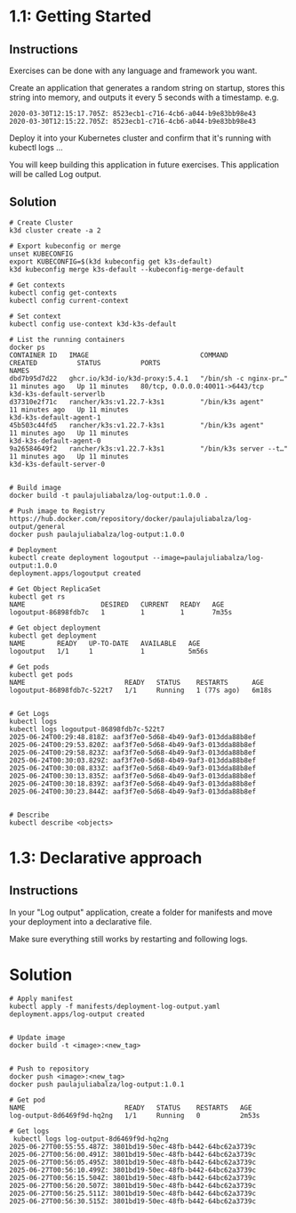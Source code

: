 # 1.1: Getting Started

## Instructions
Exercises can be done with any language and framework you want.

Create an application that generates a random string on startup, stores this string into memory, and outputs it every 5 seconds with a timestamp. e.g.

```
2020-03-30T12:15:17.705Z: 8523ecb1-c716-4cb6-a044-b9e83bb98e43
2020-03-30T12:15:22.705Z: 8523ecb1-c716-4cb6-a044-b9e83bb98e43
```

Deploy it into your Kubernetes cluster and confirm that it's running with kubectl logs ...

You will keep building this application in future exercises. This application will be called Log output.

## Solution

```
# Create Cluster
k3d cluster create -a 2

# Export kubeconfig or merge
unset KUBECONFIG
export KUBECONFIG=$(k3d kubeconfig get k3s-default)
k3d kubeconfig merge k3s-default --kubeconfig-merge-default

# Get contexts
kubectl config get-contexts
kubectl config current-context

# Set context
kubectl config use-context k3d-k3s-default

# List the running containers
docker ps
CONTAINER ID   IMAGE                            COMMAND                  CREATED          STATUS          PORTS                             NAMES
dbd7b95d7d22   ghcr.io/k3d-io/k3d-proxy:5.4.1   "/bin/sh -c nginx-pr…"   11 minutes ago   Up 11 minutes   80/tcp, 0.0.0.0:40011->6443/tcp   k3d-k3s-default-serverlb
d37310e2f71c   rancher/k3s:v1.22.7-k3s1         "/bin/k3s agent"         11 minutes ago   Up 11 minutes                                     k3d-k3s-default-agent-1
45b503c44fd5   rancher/k3s:v1.22.7-k3s1         "/bin/k3s agent"         11 minutes ago   Up 11 minutes                                     k3d-k3s-default-agent-0
9a26584649f2   rancher/k3s:v1.22.7-k3s1         "/bin/k3s server --t…"   11 minutes ago   Up 11 minutes                                     k3d-k3s-default-server-0


# Build image
docker build -t paulajuliabalza/log-output:1.0.0 .

# Push image to Registry https://hub.docker.com/repository/docker/paulajuliabalza/log-output/general 
docker push paulajuliabalza/log-output:1.0.0

# Deployment
kubectl create deployment logoutput --image=paulajuliabalza/log-output:1.0.0
deployment.apps/logoutput created

# Get Object ReplicaSet
kubectl get rs
NAME                   DESIRED   CURRENT   READY   AGE
logoutput-86898fdb7c   1         1         1       7m35s

# Get object deployment
kubectl get deployment
NAME        READY   UP-TO-DATE   AVAILABLE   AGE
logoutput   1/1     1            1           5m56s

# Get pods
kubectl get pods
NAME                         READY   STATUS    RESTARTS      AGE
logoutput-86898fdb7c-522t7   1/1     Running   1 (77s ago)   6m18s


# Get Logs
kubectl logs
kubectl logs logoutput-86898fdb7c-522t7
2025-06-24T00:29:48.818Z: aaf3f7e0-5d68-4b49-9af3-013dda88b8ef
2025-06-24T00:29:53.820Z: aaf3f7e0-5d68-4b49-9af3-013dda88b8ef
2025-06-24T00:29:58.823Z: aaf3f7e0-5d68-4b49-9af3-013dda88b8ef
2025-06-24T00:30:03.829Z: aaf3f7e0-5d68-4b49-9af3-013dda88b8ef
2025-06-24T00:30:08.833Z: aaf3f7e0-5d68-4b49-9af3-013dda88b8ef
2025-06-24T00:30:13.835Z: aaf3f7e0-5d68-4b49-9af3-013dda88b8ef
2025-06-24T00:30:18.839Z: aaf3f7e0-5d68-4b49-9af3-013dda88b8ef
2025-06-24T00:30:23.844Z: aaf3f7e0-5d68-4b49-9af3-013dda88b8ef


# Describe 
kubectl describe <objects>
```
# 1.3: Declarative approach

## Instructions
In your "Log output" application, create a folder for manifests and move your deployment into a declarative file.

Make sure everything still works by restarting and following logs.

# Solution
```
# Apply manifest
kubectl apply -f manifests/deployment-log-output.yaml
deployment.apps/log-output created


# Update image
docker build -t <image>:<new_tag>


# Push to repository
docker push <image>:<new_tag>
docker push paulajuliabalza/log-output:1.0.1

# Get pod
NAME                         READY   STATUS    RESTARTS   AGE
log-output-8d6469f9d-hq2ng   1/1     Running   0          2m53s

# Get logs
 kubectl logs log-output-8d6469f9d-hq2ng
2025-06-27T00:55:55.487Z: 3801bd19-50ec-48fb-b442-64bc62a3739c
2025-06-27T00:56:00.491Z: 3801bd19-50ec-48fb-b442-64bc62a3739c
2025-06-27T00:56:05.495Z: 3801bd19-50ec-48fb-b442-64bc62a3739c
2025-06-27T00:56:10.499Z: 3801bd19-50ec-48fb-b442-64bc62a3739c
2025-06-27T00:56:15.504Z: 3801bd19-50ec-48fb-b442-64bc62a3739c
2025-06-27T00:56:20.507Z: 3801bd19-50ec-48fb-b442-64bc62a3739c
2025-06-27T00:56:25.511Z: 3801bd19-50ec-48fb-b442-64bc62a3739c
2025-06-27T00:56:30.515Z: 3801bd19-50ec-48fb-b442-64bc62a3739c
```